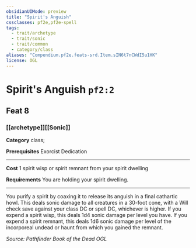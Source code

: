 ```yaml
---
obsidianUIMode: preview
title: "Spirit's Anguish"
cssclasses: pf2e,pf2e-spell
tags:
  - trait/archetype
  - trait/sonic
  - trait/common
  - category/class
aliases: "Compendium.pf2e.feats-srd.Item.sIN6t7nCWdI5u1HK"
license: OGL
---
```

# Spirit's Anguish `pf2:2`
## Feat 8
### [[archetype]][[Sonic]]

**Category** class; 



**Prerequisites** Exorcist Dedication
* * *
**Cost** 1 spirit wisp or spirit remnant from your spirit dwelling

**Requirements** You are holding your spirit dwelling.

* * *

You purify a spirit by coaxing it to release its anguish in a final cathartic howl. This deals sonic damage to all creatures in a 30-foot cone, with a Will check save against your class DC or spell DC, whichever is higher. If you expend a spirit wisp, this deals 1d4 sonic damage per level you have. If you expend a spirit remnant, this deals 1d6 sonic damage per level of the incorporeal undead or haunt from which you gained the remnant.

*Source: Pathfinder Book of the Dead*
*OGL*